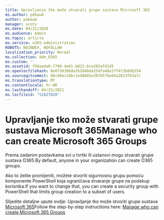 ```yaml
---
title: Upravljanje tko može stvarati grupe sustava Microsoft 365
ms.author: pebaum
author: pebaum
manager: scotv
ms.date: 04/21/2020
ms.audience: Admin
ms.topic: article
ms.service: o365-administration
ROBOTS: NOINDEX, NOFOLLOW
localization_priority: Normal
ms.collection: Adm_O365
ms.custom: ''
ms.assetid: f68aada0-7700-4e61-b822-6ce203afd145
ms.openlocfilehash: 0e0730388da7b2688da254fa48e37f473b86b354
ms.sourcegitcommit: 8bc60ec34bc1e40685e3976576e04a2623f63a7c
ms.translationtype: MT
ms.contentlocale: hr-HR
ms.lasthandoff: 04/15/2021
ms.locfileid: "51827028"
---
```

# <a name="manage-who-can-create-microsoft-365-groups"></a><span data-ttu-id="a6a1e-102">Upravljanje tko može stvarati grupe sustava Microsoft 365</span><span class="sxs-lookup"><span data-stu-id="a6a1e-102">Manage who can create Microsoft 365 Groups</span></span>

<span data-ttu-id="a6a1e-103">Prema zadanim postavkama svi u tvrtki ili ustanovi mogu stvarati grupe sustava O365.</span><span class="sxs-lookup"><span data-stu-id="a6a1e-103">By default, anyone in your organization can create O365 groups.</span></span>
  
<span data-ttu-id="a6a1e-104">Ako to želite promijeniti, možete stvoriti sigurnosnu grupu pomoću komponente PowerShell koja ograničava stvaranje grupe na podskup korisnika.</span><span class="sxs-lookup"><span data-stu-id="a6a1e-104">If you want to change that, you can create a security group with PowerShell that limits group creation to a subset of users.</span></span>
  
<span data-ttu-id="a6a1e-105">Slijedite detaljne upute ovdje: Upravljanje tko može stvoriti grupe sustava [Microsoft 365](https://docs.microsoft.com/microsoft-365/admin/create-groups/manage-creation-of-groups)</span><span class="sxs-lookup"><span data-stu-id="a6a1e-105">Follow the step-by-step instructions here: [Manage who can create Microsoft 365 Groups](https://docs.microsoft.com/microsoft-365/admin/create-groups/manage-creation-of-groups)</span></span>
  

